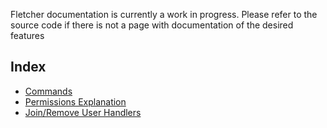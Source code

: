 Fletcher documentation is currently a work in progress. Please refer to the source code if there is not a page with documentation of the desired features
## Index
- [Commands](commands.md)
- [Permissions Explanation](permissions.md)
- [Join/Remove User Handlers](join-behavior.md)
